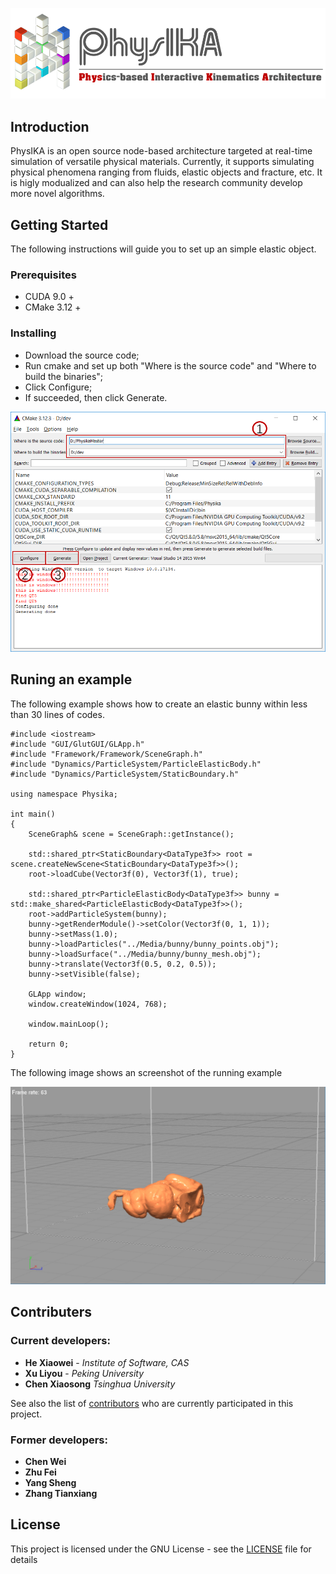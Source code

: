  ![](Media/logo.png)
## Introduction

PhysIKA is an open source node-based architecture targeted at real-time simulation of versatile physical materials. Currently, it supports simulating physical phenomena ranging from fluids, elastic objects and fracture, etc.
It is higly modualized and can also help the research community develop more novel algorithms.


## Getting Started

The following instructions will guide you to set up an simple elastic object.

### Prerequisites

- CUDA 9.0 +
- CMake 3.12 + 

### Installing

- Download the source code;
- Run cmake and set up both "Where is the source code" and "Where to build the binaries";
- Click Configure;
- If succeeded, then click Generate.

 ![](Media/cmake.png)

## Runing an example

The following example shows how to create an elastic bunny within less than 30 lines of codes.

```
#include <iostream>
#include "GUI/GlutGUI/GLApp.h"
#include "Framework/Framework/SceneGraph.h"
#include "Dynamics/ParticleSystem/ParticleElasticBody.h"
#include "Dynamics/ParticleSystem/StaticBoundary.h"

using namespace Physika;

int main()
{
	SceneGraph& scene = SceneGraph::getInstance();

	std::shared_ptr<StaticBoundary<DataType3f>> root = scene.createNewScene<StaticBoundary<DataType3f>>();
	root->loadCube(Vector3f(0), Vector3f(1), true);

	std::shared_ptr<ParticleElasticBody<DataType3f>> bunny = std::make_shared<ParticleElasticBody<DataType3f>>();
	root->addParticleSystem(bunny);
	bunny->getRenderModule()->setColor(Vector3f(0, 1, 1));
	bunny->setMass(1.0);
	bunny->loadParticles("../Media/bunny/bunny_points.obj");
	bunny->loadSurface("../Media/bunny/bunny_mesh.obj");
	bunny->translate(Vector3f(0.5, 0.2, 0.5));
	bunny->setVisible(false);

	GLApp window;
	window.createWindow(1024, 768);

	window.mainLoop();

	return 0;
}
```
The following image shows an screenshot of the running example

 ![](Media/screenshot.png)

## Contributers

### Current developers:

* **He Xiaowei** - *Institute of Software, CAS*
* **Xu Liyou** - *Peking University*
* **Chen Xiaosong** *Tsinghua University*

See also the list of [contributors](https://github.com/PhysikaTeam/PhysIKA/graphs/contributors) who are currently participated in this project.

### Former developers:
* **Chen Wei**
* **Zhu Fei**
* **Yang Sheng**
* **Zhang Tianxiang**

## License

This project is licensed under the GNU License - see the [LICENSE](LICENSE) file for details


